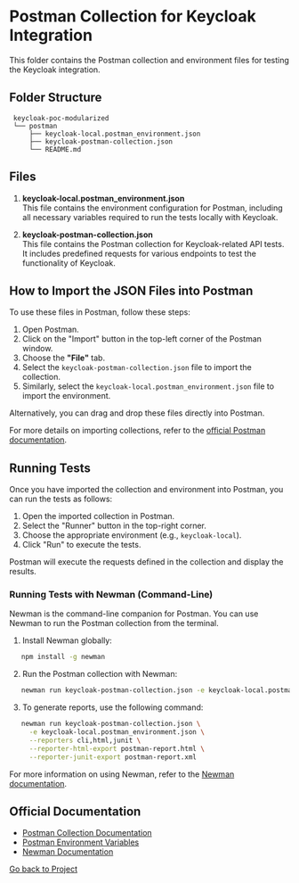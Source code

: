 # Postman Collection for Keycloak Integration

This folder contains the Postman collection and environment files for testing the Keycloak integration.

## Folder Structure

```
 keycloak-poc-modularized
 └── postman
     ├── keycloak-local.postman_environment.json
     ├── keycloak-postman-collection.json
     └── README.md
```

## Files

1. **keycloak-local.postman_environment.json**  
   This file contains the environment configuration for Postman, including all necessary variables required to run the
   tests locally with Keycloak.

2. **keycloak-postman-collection.json**  
   This file contains the Postman collection for Keycloak-related API tests. It includes predefined requests for various
   endpoints to test the functionality of Keycloak.

## How to Import the JSON Files into Postman

To use these files in Postman, follow these steps:

1. Open Postman.
2. Click on the "Import" button in the top-left corner of the Postman window.
3. Choose the **"File"** tab.
4. Select the `keycloak-postman-collection.json` file to import the collection.
5. Similarly, select the `keycloak-local.postman_environment.json` file to import the environment.

Alternatively, you can drag and drop these files directly into Postman.

For more details on importing collections, refer to
the [official Postman documentation](https://learning.postman.com/docs/getting-started/importing-and-exporting-data/#importing-data).

## Running Tests

Once you have imported the collection and environment into Postman, you can run the tests as follows:

1. Open the imported collection in Postman.
2. Select the "Runner" button in the top-right corner.
3. Choose the appropriate environment (e.g., `keycloak-local`).
4. Click "Run" to execute the tests.

Postman will execute the requests defined in the collection and display the results.

### Running Tests with Newman (Command-Line)

Newman is the command-line companion for Postman. You can use Newman to run the Postman collection from the terminal.

1. Install Newman globally:

```bash
   npm install -g newman
```

2. Run the Postman collection with Newman:

```bash
   newman run keycloak-postman-collection.json -e keycloak-local.postman_environment.json
```

3. To generate reports, use the following command:

```bash
   newman run keycloak-postman-collection.json \
     -e keycloak-local.postman_environment.json \
     --reporters cli,html,junit \
     --reporter-html-export postman-report.html \
     --reporter-junit-export postman-report.xml
```

For more information on using Newman, refer to the [Newman documentation](https://www.npmjs.com/package/newman).

## Official Documentation

- [Postman Collection Documentation](https://learning.postman.com/docs/getting-started/introduction/)
- [Postman Environment Variables](https://learning.postman.com/docs/postman/environments-and-globals/)
- [Newman Documentation](https://www.npmjs.com/package/newman)

[Go back to Project](../README.md)
